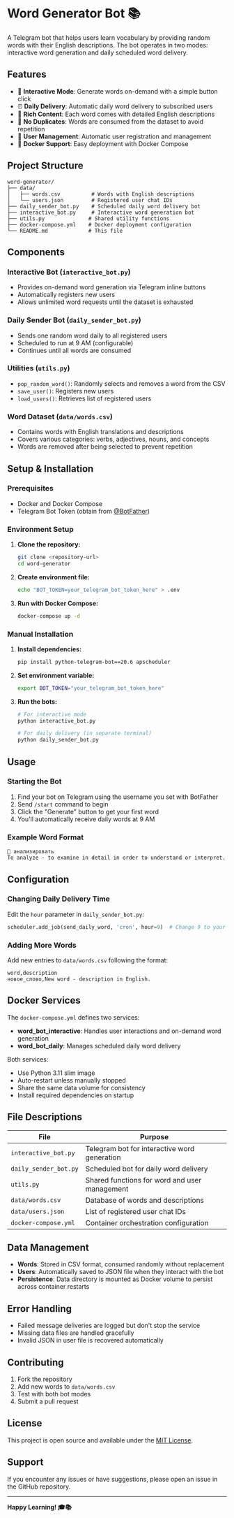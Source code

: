 # Word Generator Bot 📚

A Telegram bot that helps users learn vocabulary by providing random words with their English descriptions. The bot operates in two modes: interactive word generation and daily scheduled word delivery.

## Features

- 🎯 **Interactive Mode**: Generate words on-demand with a simple button click
- ⏰ **Daily Delivery**: Automatic daily word delivery to subscribed users
- 📖 **Rich Content**: Each word comes with detailed English descriptions
- 🔄 **No Duplicates**: Words are consumed from the dataset to avoid repetition
- 👥 **User Management**: Automatic user registration and management
- 🐳 **Docker Support**: Easy deployment with Docker Compose

## Project Structure

```
word-generator/
├── data/
│   ├── words.csv          # Words with English descriptions
│   └── users.json         # Registered user chat IDs
├── daily_sender_bot.py    # Scheduled daily word delivery bot
├── interactive_bot.py     # Interactive word generation bot
├── utils.py              # Shared utility functions
├── docker-compose.yml    # Docker deployment configuration
└── README.md             # This file
```

## Components

### Interactive Bot (`interactive_bot.py`)
- Provides on-demand word generation via Telegram inline buttons
- Automatically registers new users
- Allows unlimited word requests until the dataset is exhausted

### Daily Sender Bot (`daily_sender_bot.py`)
- Sends one random word daily to all registered users
- Scheduled to run at 9 AM (configurable)
- Continues until all words are consumed

### Utilities (`utils.py`)
- `pop_random_word()`: Randomly selects and removes a word from the CSV
- `save_user()`: Registers new users
- `load_users()`: Retrieves list of registered users

### Word Dataset (`data/words.csv`)
- Contains words with English translations and descriptions
- Covers various categories: verbs, adjectives, nouns, and concepts
- Words are removed after being selected to prevent repetition

## Setup & Installation

### Prerequisites
- Docker and Docker Compose
- Telegram Bot Token (obtain from [@BotFather](https://t.me/botfather))

### Environment Setup

1. **Clone the repository:**
   ```bash
   git clone <repository-url>
   cd word-generator
   ```

2. **Create environment file:**
   ```bash
   echo "BOT_TOKEN=your_telegram_bot_token_here" > .env
   ```

3. **Run with Docker Compose:**
   ```bash
   docker-compose up -d
   ```

### Manual Installation

1. **Install dependencies:**
   ```bash
   pip install python-telegram-bot==20.6 apscheduler
   ```

2. **Set environment variable:**
   ```bash
   export BOT_TOKEN="your_telegram_bot_token_here"
   ```

3. **Run the bots:**
   ```bash
   # For interactive mode
   python interactive_bot.py
   
   # For daily delivery (in separate terminal)
   python daily_sender_bot.py
   ```

## Usage

### Starting the Bot
1. Find your bot on Telegram using the username you set with BotFather
2. Send `/start` command to begin
3. Click the "Generate" button to get your first word
4. You'll automatically receive daily words at 9 AM

### Example Word Format
```
📖 анализировать
To analyze - to examine in detail in order to understand or interpret.
```

## Configuration

### Changing Daily Delivery Time
Edit the `hour` parameter in `daily_sender_bot.py`:
```python
scheduler.add_job(send_daily_word, 'cron', hour=9)  # Change 9 to your preferred hour
```

### Adding More Words
Add new entries to `data/words.csv` following the format:
```csv
word,description
новое_слово,New word - description in English.
```

## Docker Services

The `docker-compose.yml` defines two services:

- **word_bot_interactive**: Handles user interactions and on-demand word generation
- **word_bot_daily**: Manages scheduled daily word delivery

Both services:
- Use Python 3.11 slim image
- Auto-restart unless manually stopped
- Share the same data volume for consistency
- Install required dependencies on startup

## File Descriptions

| File | Purpose |
|------|---------|
| `interactive_bot.py` | Telegram bot for interactive word generation |
| `daily_sender_bot.py` | Scheduled bot for daily word delivery |
| `utils.py` | Shared functions for word and user management |
| `data/words.csv` | Database of words and descriptions |
| `data/users.json` | List of registered user chat IDs |
| `docker-compose.yml` | Container orchestration configuration |

## Data Management

- **Words**: Stored in CSV format, consumed randomly without replacement
- **Users**: Automatically saved to JSON file when they interact with the bot
- **Persistence**: Data directory is mounted as Docker volume to persist across container restarts

## Error Handling

- Failed message deliveries are logged but don't stop the service
- Missing data files are handled gracefully
- Invalid JSON in user file is recovered automatically

## Contributing

1. Fork the repository
2. Add new words to `data/words.csv`
3. Test with both bot modes
4. Submit a pull request

## License

This project is open source and available under the [MIT License](LICENSE).

## Support

If you encounter any issues or have suggestions, please open an issue in the GitHub repository.

---

**Happy Learning! 🎓📚**
